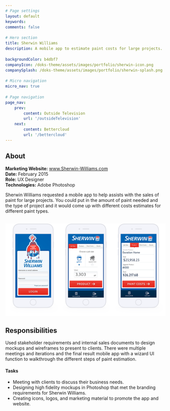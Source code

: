 ```yaml
---
# Page settings
layout: default
keywords:
comments: false

# Hero section
title: Sherwin Williams
description: A mobile app to estimate paint costs for large projects. 

backgroundColor: b4dbf7
companyIcon: /doks-theme/assets/images/portfolio/sherwin-icon.png
companySplash: /doks-theme/assets/images/portfolio/sherwin-splash.png

# Micro navigation
micro_nav: true

# Page navigation
page_nav:
    prev:
        content: Outside Television
        url: '/outsideTelevision'
    next:
        content: Bettercloud
        url: '/bettercloud'
---
```

<h2>About</h2>
<p>
<b>Marketing Website:</b>  <a href="https://www.sherwin-williams.com/" target="_blank">www.Sherwin-Williams.com</a><br />
<b>Date:</b> February 2015<br />
<b>Role:</b> UX Designer<br/>
<b>Technologies:</b>  Adobe Photoshop
</p>
<p>Sherwin Williams requested a mobile app to help assists with the sales of paint for large projects. You could put in the amount of paint needed and the type of project and it would come up with different costs estimates for different paint types.</p>
<br />
<img src="/doks-theme/assets/images/portfolio/sherwin-1.png" />
<h2>Responsibilities</h2>
<p>Used stakeholder requirements and internal sales documents to design mockups and wireframes to present to clients. There were multiple meetings and iterations and the final result mobile app with a wizard UI function to walkthrough the different steps of paint estimation.</p>
<h4>Tasks</h4>
<ul>
<li>Meeting with clients to discuss their business needs.</li>
<li>Designing high fidelity mockups in Photoshop that met the branding requirements for Sherwin Williams.</li>
<li>Creating icons, logos, and marketing material to promote the app and website.</li>
</ul>